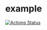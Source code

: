 # example

[![Actions Status](https://github.com/mbarbin/example/workflows/CI/badge.svg)](https://github.com/mbarbin/example/actions)
